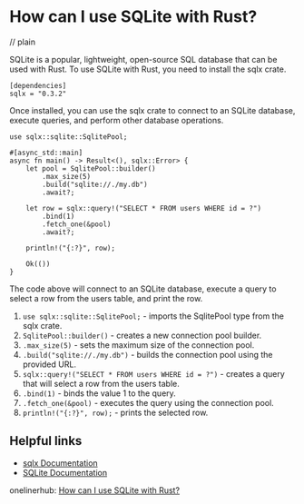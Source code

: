 # How can I use SQLite with Rust?
// plain

SQLite is a popular, lightweight, open-source SQL database that can be used with Rust. To use SQLite with Rust, you need to install the sqlx crate.

```
[dependencies]
sqlx = "0.3.2"
```

Once installed, you can use the sqlx crate to connect to an SQLite database, execute queries, and perform other database operations.

```
use sqlx::sqlite::SqlitePool;

#[async_std::main]
async fn main() -> Result<(), sqlx::Error> {
    let pool = SqlitePool::builder()
        .max_size(5)
        .build("sqlite://./my.db")
        .await?;

    let row = sqlx::query!("SELECT * FROM users WHERE id = ?")
        .bind(1)
        .fetch_one(&pool)
        .await?;

    println!("{:?}", row);

    Ok(())
}
```

The code above will connect to an SQLite database, execute a query to select a row from the users table, and print the row.

1. `use sqlx::sqlite::SqlitePool;` - imports the SqlitePool type from the sqlx crate.
2. `SqlitePool::builder()` - creates a new connection pool builder.
3. `.max_size(5)` - sets the maximum size of the connection pool.
4. `.build("sqlite://./my.db")` - builds the connection pool using the provided URL.
5. `sqlx::query!("SELECT * FROM users WHERE id = ?")` - creates a query that will select a row from the users table.
6. `.bind(1)` - binds the value 1 to the query.
7. `.fetch_one(&pool)` - executes the query using the connection pool.
8. `println!("{:?}", row);` - prints the selected row.

## Helpful links
- [sqlx Documentation](https://docs.rs/sqlx/0.3.2/sqlx/)
- [SQLite Documentation](https://www.sqlite.org/docs.html)

onelinerhub: [How can I use SQLite with Rust?](https://onelinerhub.com/sqlite/how-can-i-use-sqlite-with-rust)